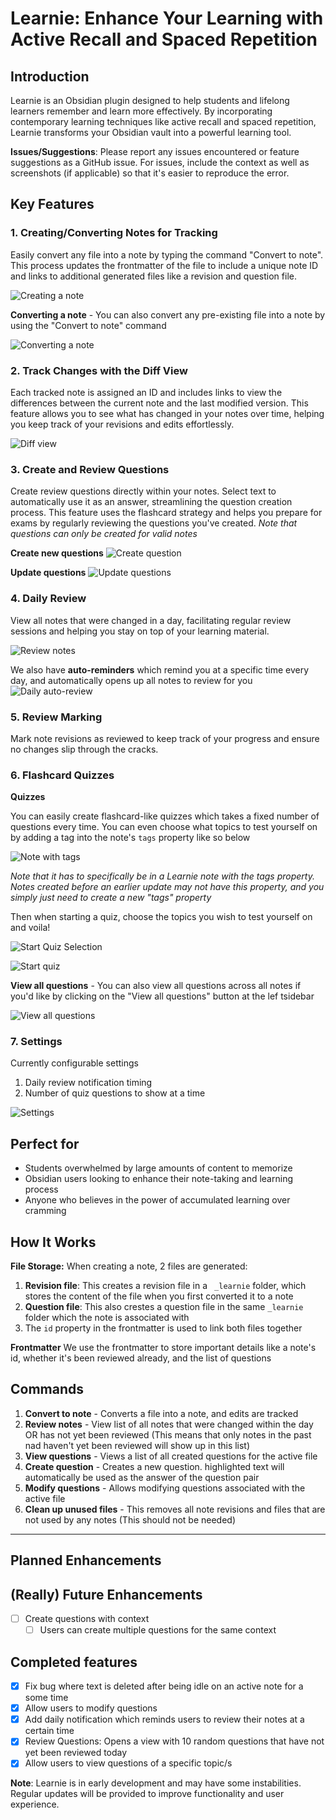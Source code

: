 # Learnie: Enhance Your Learning with Active Recall and Spaced Repetition

## Introduction

Learnie is an Obsidian plugin designed to help students and lifelong learners remember and learn more effectively. By incorporating contemporary learning techniques like active recall and spaced repetition, Learnie transforms your Obsidian vault into a powerful learning tool.

**Issues/Suggestions**: Please report any issues encountered or feature suggestions as a GitHub issue. For issues, include the context as well as screenshots (if applicable) so that it's easier to reproduce the error.

## Key Features

### 1. Creating/Converting Notes for Tracking

Easily convert any file into a note by typing the command "Convert to note". This process updates the frontmatter of the file to include a unique note ID and links to additional generated files like a revision and question file.

![Creating a note](assets/create-note.gif)

**Converting a note** - You can also convert any pre-existing file into a note by using the "Convert to note" command

![Converting a note](assets/convert-to-note.gif)

### 2. Track Changes with the Diff View

Each tracked note is assigned an ID and includes links to view the differences between the current note and the last modified version. This feature allows you to see what has changed in your notes over time, helping you keep track of your revisions and edits effortlessly.

![Diff view](assets/diff-view.gif)

### 3. Create and Review Questions

Create review questions directly within your notes. Select text to automatically use it as an answer, streamlining the question creation process. This feature uses the flashcard strategy and helps you prepare for exams by regularly reviewing the questions you've created. *Note that questions can only be created for valid notes*

**Create new questions**
![Create question](assets/create-qns.gif)

**Update questions**
![Update questions](assets/update-qns.gif)

### 4. Daily Review

View all notes that were changed in a day, facilitating regular review sessions and helping you stay on top of your learning material.

![Review notes](assets/review-notes.gif)

We also have **auto-reminders** which remind you at a specific time every day, and automatically opens up all notes to review for you
![Daily auto-review](assets/review-notification.gif)

### 5. Review Marking

Mark note revisions as reviewed to keep track of your progress and ensure no changes slip through the cracks.

### 6. Flashcard Quizzes

**Quizzes**

You can easily create flashcard-like quizzes which takes a fixed number of questions every time. You can even choose what topics to test yourself on by adding a tag into the note's `tags` property like so below

![Note with tags](assets/note-with-tag.png)

*Note that it has to specifically be in a Learnie note with the tags property. Notes created before an earlier update may not have this property, and you simply just need to create a new "tags" property*

Then when starting a quiz, choose the topics you wish to test yourself on and voila!

![Start Quiz Selection](assets/start-quiz-selection.png)

![Start quiz](assets/start-quiz.png)

**View all questions** - You can also view all questions across all notes if you'd like by clicking on the "View all questions" button at the lef tsidebar

![View all questions](assets/view-all-qns.png)

### 7. Settings
Currently configurable settings
1. Daily review notification timing
2. Number of quiz questions to show at a time

![Settings](assets/settings.png)

## Perfect for

- Students overwhelmed by large amounts of content to memorize
- Obsidian users looking to enhance their note-taking and learning process
- Anyone who believes in the power of accumulated learning over cramming

## How It Works

**File Storage:**
When creating a note, 2 files are generated:
1. **Revision file**: This creates a revision file in a ` _learnie` folder, which stores the content of the file when you first converted it to a note
2. **Question file**: This also crestes a question file in the same `_learnie` folder which the note is associated with
3. The `id` property in the frontmatter is used to link both files together

**Frontmatter**
We use the frontmatter to store important details like a note's id, whether it's been reviewed already, and the list of questions

## Commands
1. **Convert to note** - Converts a file into a note, and edits are tracked
2. **Review notes** - View list of all notes that were changed within the day OR has not yet been reviewed (This means that only notes in the past nad haven't yet been reviewed will show up in this list)
3. **View questions** - Views a list of all created questions for the active file
4. **Create question** - Creates a new question. highlighted text will automatically be used as the answer of the question pair
5. **Modify questions** - Allows modifying questions associated with the active file
6. **Clean up unused files** - This removes all note revisions and files that are not used by any notes (This should not be needed)

---

## Planned Enhancements


## (Really) Future Enhancements
- [ ] Create questions with context
	- [ ] Users can create multiple questions for the same context

## Completed features
- [x] Fix bug where text is deleted after being idle on an active note for a some time
- [x] Allow users to modify questions
- [x] Add daily notification which reminds users to review their notes at a certain time
- [x] Review Questions: Opens a view with 10 random questions that have not yet been reviewed today
- [x] Allow users to view questions of a specific topic/s

**Note**: Learnie is in early development and may have some instabilities. Regular updates will be provided to improve functionality and user experience.

